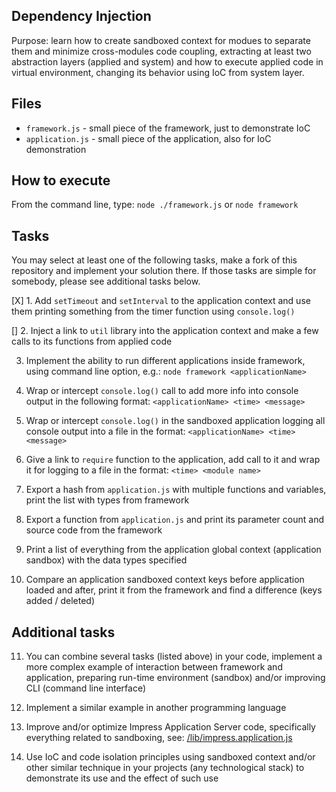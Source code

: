 ## Dependency Injection

Purpose: learn how to create sandboxed context for modues to separate them and
minimize cross-modules code coupling, extracting at least two abstraction layers
(applied and system) and how to execute applied code in virtual environment,
changing its behavior using IoC from system layer.

## Files

- `framework.js` - small piece of the framework, just to demonstrate IoC
- `application.js` - small piece of the application, also for IoC demonstration

## How to execute

From the command line, type: `node ./framework.js` or `node framework`

## Tasks

You may select at least one of the following tasks, make a fork of this
repository and implement your solution there. If those tasks are simple
for somebody, please see additional tasks below.

[X] 1. Add `setTimeout` and `setInterval` to the application context and use them
printing something from the timer function using `console.log()`

[] 2. Inject a link to `util` library into the application context and make a few
calls to its functions from applied code

3. Implement the ability to run different applications inside framework, using
   command line option, e.g.: `node framework <applicationName>`

4. Wrap or intercept `console.log()` call to add more info into console output
   in the following format: `<applicationName> <time> <message>`

5. Wrap or intercept `console.log()` in the sandboxed application logging all
   console output into a file in the format: `<applicationName> <time> <message>`

6. Give a link to `require` function to the application, add call to it and
   wrap it for logging to a file in the format: `<time> <module name>`

7. Export a hash from `application.js` with multiple functions and variables,
   print the list with types from framework

8. Export a function from `application.js` and print its parameter count and
   source code from the framework

9. Print a list of everything from the application global context (application
   sandbox) with the data types specified

10. Compare an application sandboxed context keys before application loaded and
    after, print it from the framework and find a difference (keys added / deleted)

## Additional tasks

11. You can combine several tasks (listed above) in your code, implement a more
    complex example of interaction between framework and application, preparing
    run-time environment (sandbox) and/or improving CLI (command line interface)

12. Implement a similar example in another programming language

13. Improve and/or optimize Impress Application Server code, specifically
    everything related to sandboxing, see:
    [/lib/impress.application.js](https://github.com/tshemsedinov/impress/blob/master/lib/impress.application.js)

14. Use IoC and code isolation principles using sandboxed context and/or other
    similar technique in your projects (any technological stack) to demonstrate its
    use and the effect of such use
